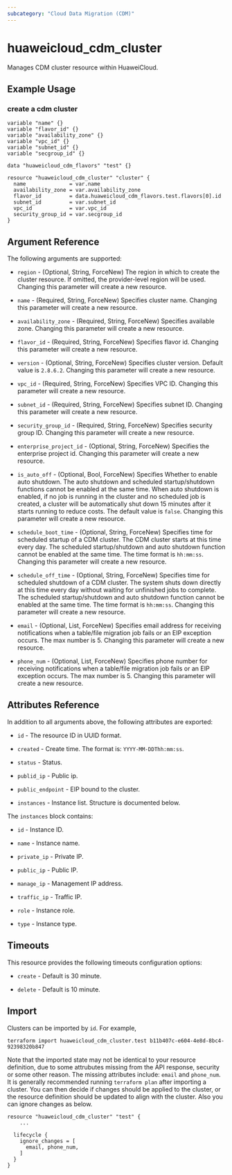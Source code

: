 ```yaml
---
subcategory: "Cloud Data Migration (CDM)"
---
```


# huaweicloud_cdm_cluster

Manages CDM cluster resource within HuaweiCloud.

## Example Usage

### create a cdm cluster

```hcl
variable "name" {}
variable "flavor_id" {}
variable "availability_zone" {}
variable "vpc_id" {}
variable "subnet_id" {}
variable "secgroup_id" {}

data "huaweicloud_cdm_flavors" "test" {}

resource "huaweicloud_cdm_cluster" "cluster" {
  name              = var.name
  availability_zone = var.availability_zone
  flavor_id         = data.huaweicloud_cdm_flavors.test.flavors[0].id
  subnet_id         = var.subnet_id
  vpc_id            = var.vpc_id
  security_group_id = var.secgroup_id
}
```

## Argument Reference

The following arguments are supported:

* `region` - (Optional, String, ForceNew) The region in which to create the cluster resource. If omitted, the
  provider-level region will be used. Changing this parameter will create a new resource.

* `name` - (Required, String, ForceNew) Specifies cluster name. Changing this parameter will create a new resource.

* `availability_zone` - (Required, String, ForceNew) Specifies available zone.
  Changing this parameter will create a new resource.

* `flavor_id` - (Required, String, ForceNew) Specifies flavor id. Changing this parameter will create a new resource.

* `version` - (Optional, String, ForceNew) Specifies cluster version. Default value is `2.8.6.2`.
 Changing this parameter will create a new resource.

* `vpc_id` - (Required, String, ForceNew) Specifies VPC ID. Changing this parameter will create a new resource.

* `subnet_id` - (Required, String, ForceNew) Specifies subnet ID. Changing this parameter will create a new resource.

* `security_group_id` - (Required, String, ForceNew) Specifies security group ID.
 Changing this parameter will create a new resource.

* `enterprise_project_id` - (Optional, String, ForceNew) Specifies the enterprise project id.
 Changing this parameter will create a new resource.

* `is_auto_off` - (Optional, Bool, ForceNew) Specifies Whether to enable auto shutdown. The auto shutdown and scheduled
 startup/shutdown functions cannot be enabled at the same time. When auto shutdown is enabled, if no job is running in
  the cluster and no scheduled job is created, a cluster will be automatically shut down 15 minutes after it starts
   running to reduce costs. The default value is `false`. Changing this parameter will create a new resource.

* `schedule_boot_time` - (Optional, String, ForceNew) Specifies time for scheduled startup of a CDM cluster.
 The CDM cluster starts at this time every day. The scheduled startup/shutdown and auto shutdown function cannot be
  enabled at the same time. The time format is `hh:mm:ss`. Changing this parameter will create a new resource.

* `schedule_off_time` - (Optional, String, ForceNew) Specifies time for scheduled shutdown of a CDM cluster.
 The system shuts down directly at this time every day without waiting for unfinished jobs to complete.
 The scheduled startup/shutdown and auto shutdown function cannot be enabled at the same time.
  The time format is `hh:mm:ss`. Changing this parameter will create a new resource.

* `email` - (Optional, List, ForceNew) Specifies email address for receiving notifications when a table/file migration
 job fails or an EIP exception occurs. The max number is 5. Changing this parameter will create a new resource.

* `phone_num` - (Optional, List, ForceNew) Specifies phone number for receiving notifications when a table/file
 migration job fails or an EIP exception occurs. The max number is 5. Changing this parameter will create a new resource.

## Attributes Reference

In addition to all arguments above, the following attributes are exported:

* `id` -  The resource ID in UUID format.

* `created` - Create time. The format is: `YYYY-MM-DDThh:mm:ss`.

* `status` - Status.

* `publid_ip` - Public ip.

* `public_endpoint` - EIP bound to the cluster.

* `instances` - Instance list. Structure is documented below.

The `instances` block contains:

* `id` - Instance ID.

* `name` - Instance name.

* `private_ip` - Private IP.

* `public_ip` - Public IP.

* `manage_ip` - Management IP address.

* `traffic_ip` - Traffic IP.

* `role` - Instance role.

* `type` - Instance type.

## Timeouts

This resource provides the following timeouts configuration options:

* `create` - Default is 30 minute.

* `delete` - Default is 10 minute.

## Import

Clusters can be imported by `id`. For example,

```
terraform import huaweicloud_cdm_cluster.test b11b407c-e604-4e8d-8bc4-92398320b847
```

Note that the imported state may not be identical to your resource definition, due to some attrubutes missing from the
API response, security or some other reason. The missing attributes include: `email` and `phone_num`.
 It is generally recommended running `terraform plan` after importing a cluster.
 You can then decide if changes should be applied to the cluster, or the resource definition
should be updated to align with the cluster. Also you can ignore changes as below.

```
resource "huaweicloud_cdm_cluster" "test" {
    ...

  lifecycle {
    ignore_changes = [
      email, phone_num,
    ]
  }
}
```
